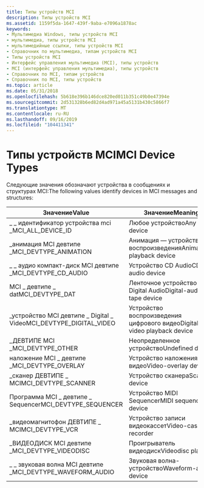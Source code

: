 ```yaml
---
title: Типы устройств MCI
description: Типы устройств MCI
ms.assetid: 1159f5da-1647-439f-9aba-e7096a1878ac
keywords:
- Мультимедиа Windows, типы устройств MCI
- мультимедиа, типы устройств MCI
- мультимедийные ссылки, типы устройств MCI
- Справочник по мультимедиа, типам устройств MCI
- Типы устройств MCI
- Интерфейс управления мультимедиа (MCI), типы устройств
- MCI (интерфейс управления мультимедиа), типы устройств
- Справочник по MCI, типам устройств
- Справочник по MCI, типы устройств
ms.topic: article
ms.date: 05/31/2018
ms.openlocfilehash: 5b618e396b146dce820ed011b351c49b0e47394e
ms.sourcegitcommit: 2d531328b6ed82d4ad971a45a5131b430c5866f7
ms.translationtype: MT
ms.contentlocale: ru-RU
ms.lasthandoff: 09/16/2019
ms.locfileid: "104411341"
---
```

# <a name="mci-device-types"></a><span data-ttu-id="a7f8e-112">Типы устройств MCI</span><span class="sxs-lookup"><span data-stu-id="a7f8e-112">MCI Device Types</span></span>

<span data-ttu-id="a7f8e-113">Следующие значения обозначают устройства в сообщениях и структурах MCI:</span><span class="sxs-lookup"><span data-stu-id="a7f8e-113">The following values identify devices in MCI messages and structures:</span></span>



| <span data-ttu-id="a7f8e-114">Значение</span><span class="sxs-lookup"><span data-stu-id="a7f8e-114">Value</span></span>                         | <span data-ttu-id="a7f8e-115">Значение</span><span class="sxs-lookup"><span data-stu-id="a7f8e-115">Meaning</span></span>                       |
|-------------------------------|-------------------------------|
| <span data-ttu-id="a7f8e-116">\_ \_ идентификатор устройства mci \_</span><span class="sxs-lookup"><span data-stu-id="a7f8e-116">MCI\_ALL\_DEVICE\_ID</span></span>          | <span data-ttu-id="a7f8e-117">Любое устройство</span><span class="sxs-lookup"><span data-stu-id="a7f8e-117">Any device</span></span>                    |
| <span data-ttu-id="a7f8e-118">\_анимация MCI девтипе \_</span><span class="sxs-lookup"><span data-stu-id="a7f8e-118">MCI\_DEVTYPE\_ANIMATION</span></span>       | <span data-ttu-id="a7f8e-119">Анимация — устройство воспроизведения</span><span class="sxs-lookup"><span data-stu-id="a7f8e-119">Animation-playback device</span></span>     |
| <span data-ttu-id="a7f8e-120">\_ \_ аудио компакт-диск MCI девтипе \_</span><span class="sxs-lookup"><span data-stu-id="a7f8e-120">MCI\_DEVTYPE\_CD\_AUDIO</span></span>       | <span data-ttu-id="a7f8e-121">Устройство CD Audio</span><span class="sxs-lookup"><span data-stu-id="a7f8e-121">CD audio device</span></span>               |
| <span data-ttu-id="a7f8e-122">MCI \_ девтипе \_ dat</span><span class="sxs-lookup"><span data-stu-id="a7f8e-122">MCI\_DEVTYPE\_DAT</span></span>             | <span data-ttu-id="a7f8e-123">Ленточное устройство Digital Audio</span><span class="sxs-lookup"><span data-stu-id="a7f8e-123">Digital-audio tape device</span></span>     |
| <span data-ttu-id="a7f8e-124">\_устройство MCI девтипе \_ Digital \_ Video</span><span class="sxs-lookup"><span data-stu-id="a7f8e-124">MCI\_DEVTYPE\_DIGITAL\_VIDEO</span></span>  | <span data-ttu-id="a7f8e-125">Устройство воспроизведения цифрового видео</span><span class="sxs-lookup"><span data-stu-id="a7f8e-125">Digital-video playback device</span></span> |
| <span data-ttu-id="a7f8e-126">\_ДЕВТИПЕ MCI \_</span><span class="sxs-lookup"><span data-stu-id="a7f8e-126">MCI\_DEVTYPE\_OTHER</span></span>           | <span data-ttu-id="a7f8e-127">Неопределенное устройство</span><span class="sxs-lookup"><span data-stu-id="a7f8e-127">Undefined device</span></span>              |
| <span data-ttu-id="a7f8e-128">наложение MCI \_ девтипе \_</span><span class="sxs-lookup"><span data-stu-id="a7f8e-128">MCI\_DEVTYPE\_OVERLAY</span></span>         | <span data-ttu-id="a7f8e-129">Устройство наложения видео</span><span class="sxs-lookup"><span data-stu-id="a7f8e-129">Video-overlay device</span></span>          |
| <span data-ttu-id="a7f8e-130">\_сканер ДЕВТИПЕ \_ MCI</span><span class="sxs-lookup"><span data-stu-id="a7f8e-130">MCI\_DEVTYPE\_SCANNER</span></span>         | <span data-ttu-id="a7f8e-131">Устройство сканера</span><span class="sxs-lookup"><span data-stu-id="a7f8e-131">Scanner device</span></span>                |
| <span data-ttu-id="a7f8e-132">Программа MCI \_ девтипе \_ Sequencer</span><span class="sxs-lookup"><span data-stu-id="a7f8e-132">MCI\_DEVTYPE\_SEQUENCER</span></span>       | <span data-ttu-id="a7f8e-133">Устройство MIDI Sequencer</span><span class="sxs-lookup"><span data-stu-id="a7f8e-133">MIDI sequencer device</span></span>         |
| <span data-ttu-id="a7f8e-134">\_видеомагнитофон ДЕВТИПЕ \_ MCI</span><span class="sxs-lookup"><span data-stu-id="a7f8e-134">MCI\_DEVTYPE\_VCR</span></span>             | <span data-ttu-id="a7f8e-135">Устройство записи видеокассет</span><span class="sxs-lookup"><span data-stu-id="a7f8e-135">Video-cassette recorder</span></span>       |
| <span data-ttu-id="a7f8e-136">\_ВИДЕОДИСК MCI девтипе \_</span><span class="sxs-lookup"><span data-stu-id="a7f8e-136">MCI\_DEVTYPE\_VIDEODISC</span></span>       | <span data-ttu-id="a7f8e-137">Проигрыватель видеодиск</span><span class="sxs-lookup"><span data-stu-id="a7f8e-137">Videodisc player</span></span>              |
| <span data-ttu-id="a7f8e-138">\_ \_ звуковая волна MCI девтипе \_</span><span class="sxs-lookup"><span data-stu-id="a7f8e-138">MCI\_DEVTYPE\_WAVEFORM\_AUDIO</span></span> | <span data-ttu-id="a7f8e-139">Звуковая волна-устройство</span><span class="sxs-lookup"><span data-stu-id="a7f8e-139">Waveform-audio device</span></span>         |



 

 

 




